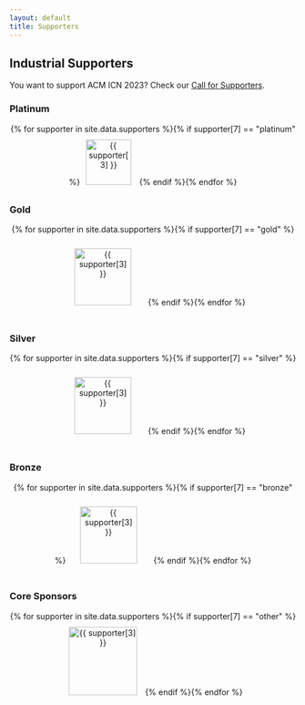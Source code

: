 ```yaml
---
layout: default
title: Supporters
---
```


## Industrial Supporters

<p>
You want to support ACM ICN 2023? Check our <a href="cf-supporters.html">Call for Supporters</a>.
</p>

### Platinum

<p>
<div style="text-align: center;">
{% for supporter in site.data.supporters
%}{% if supporter[7] == "platinum"
%}<a href="{{ supporter[2] }}"><img src='{% link assets/images/sponsors/{{ supporter[1] }} %}' alt="{{ supporter[3] }}" style="height: 80px; margin: 10px"/></a>
{% endif
%}{% endfor %}
</div>
</p>

### Gold

<p>
<div style="text-align: center;">
{% for supporter in site.data.supporters
%}{% if supporter[7] == "gold"
%}<a href="{{ supporter[2] }}"><img src='{% link assets/images/sponsors/{{ supporter[1] }} %}' alt="{{ supporter[3] }}" style="height: 100px; margin: 25px" /></a>
{% endif
%}{% endfor %}
</div>
</p>


### Silver


<p>
<div style="text-align: center;">
{% for supporter in site.data.supporters
%}{% if supporter[7] == "silver"
%}<a href="{{ supporter[2] }}"><img src='{% link assets/images/sponsors/{{ supporter[1] }} %}' alt="{{ supporter[3] }}" style="height: 100px; margin: 25px" /></a>
{% endif
%}{% endfor %}
</div>
</p>

### Bronze

<p>
<div style="text-align: center;">
{% for supporter in site.data.supporters
%}{% if supporter[7] == "bronze"
%}<a href="{{ supporter[2] }}"><img src='{% link assets/images/sponsors/{{ supporter[1] }} %}' alt="{{ supporter[3] }}" style="height: 100px; margin: 25px" /></a>
{% endif
%}{% endfor %}
</div>
</p>

### Core Sponsors

<p>
<div style="text-align: center;">
{% for supporter in site.data.supporters
%}{% if supporter[7] == "other"
%}<a href="{{ supporter[2] }}"><img src='{% link assets/images/sponsors/{{ supporter[1] }} %}' alt="{{ supporter[3] }}" style="height: 120px; margin: 10px" /></a>
{% endif
%}{% endfor %}
</div>
</p>
